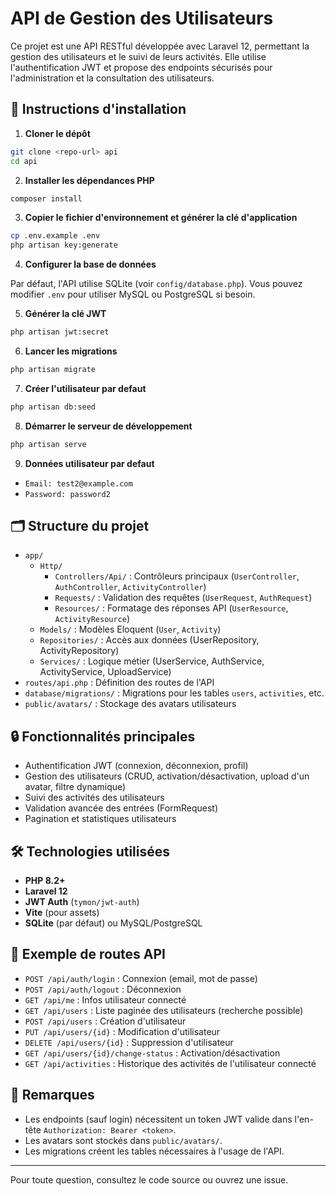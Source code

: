 # API de Gestion des Utilisateurs

Ce projet est une API RESTful développée avec Laravel 12, permettant la gestion des utilisateurs et le suivi de leurs activités. Elle utilise l'authentification JWT et propose des endpoints sécurisés pour l'administration et la consultation des utilisateurs.

## 🚀 Instructions d'installation

1. **Cloner le dépôt**

```bash
git clone <repo-url> api
cd api
```

2. **Installer les dépendances PHP**

```bash
composer install
```

3. **Copier le fichier d'environnement et générer la clé d'application**

```bash
cp .env.example .env
php artisan key:generate
```

4. **Configurer la base de données**

Par défaut, l'API utilise SQLite (voir `config/database.php`). Vous pouvez modifier `.env` pour utiliser MySQL ou PostgreSQL si besoin.

5. **Générer la clé JWT**

```bash
php artisan jwt:secret
```

6. **Lancer les migrations**

```bash
php artisan migrate
```

7. **Créer l'utilisateur par defaut**

```bash
php artisan db:seed
```

8. **Démarrer le serveur de développement**

```bash
php artisan serve
```

9. **Données utilisateur par defaut**

-   `Email: test2@example.com`
-   `Password: password2`

## 🗂️ Structure du projet

-   `app/`
    -   `Http/`
        -   `Controllers/Api/` : Contrôleurs principaux (`UserController`, `AuthController`, `ActivityController`)
        -   `Requests/` : Validation des requêtes (`UserRequest`, `AuthRequest`)
        -   `Resources/` : Formatage des réponses API (`UserResource`, `ActivityResource`)
    -   `Models/` : Modèles Eloquent (`User`, `Activity`)
    -   `Repositories/` : Accès aux données (UserRepository, ActivityRepository)
    -   `Services/` : Logique métier (UserService, AuthService, ActivityService, UploadService)
-   `routes/api.php` : Définition des routes de l'API
-   `database/migrations/` : Migrations pour les tables `users`, `activities`, etc.
-   `public/avatars/` : Stockage des avatars utilisateurs

## 🔒 Fonctionnalités principales

-   Authentification JWT (connexion, déconnexion, profil)
-   Gestion des utilisateurs (CRUD, activation/désactivation, upload d'un avatar, filtre dynamique)
-   Suivi des activités des utilisateurs
-   Validation avancée des entrées (FormRequest)
-   Pagination et statistiques utilisateurs

## 🛠️ Technologies utilisées

-   **PHP 8.2+**
-   **Laravel 12**
-   **JWT Auth** (`tymon/jwt-auth`)
-   **Vite** (pour assets)
-   **SQLite** (par défaut) ou MySQL/PostgreSQL

## 📂 Exemple de routes API

-   `POST /api/auth/login` : Connexion (email, mot de passe)
-   `POST /api/auth/logout` : Déconnexion
-   `GET /api/me` : Infos utilisateur connecté
-   `GET /api/users` : Liste paginée des utilisateurs (recherche possible)
-   `POST /api/users` : Création d'utilisateur
-   `PUT /api/users/{id}` : Modification d'utilisateur
-   `DELETE /api/users/{id}` : Suppression d'utilisateur
-   `GET /api/users/{id}/change-status` : Activation/désactivation
-   `GET /api/activities` : Historique des activités de l'utilisateur connecté

## 📌 Remarques

-   Les endpoints (sauf login) nécessitent un token JWT valide dans l'en-tête `Authorization: Bearer <token>`.
-   Les avatars sont stockés dans `public/avatars/`.
-   Les migrations créent les tables nécessaires à l'usage de l'API.

---

Pour toute question, consultez le code source ou ouvrez une issue.
